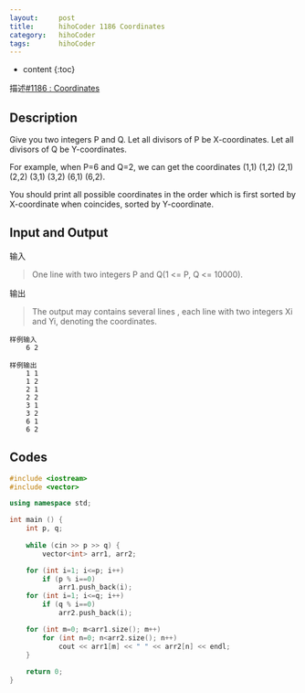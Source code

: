 ```yaml
---
layout:     post
title:      hihoCoder 1186 Coordinates
category:   hihoCoder 
tags:		hihoCoder
---
```


* content
{:toc}

描述[#1186 : Coordinates](https://hihocoder.com/problemset/problem/1186?sid=960814)

## Description

Give you two integers P and Q. Let all divisors of P be X-coordinates. Let all divisors of Q be Y-coordinates.

For example, when P=6 and Q=2, we can get the coordinates (1,1) (1,2) (2,1) (2,2) (3,1) (3,2) (6,1) (6,2).

You should print all possible coordinates in the order which is first sorted by X-coordinate when coincides, sorted by Y-coordinate.

## Input and Output

输入

> One line with two integers P and Q(1 <= P, Q <= 10000).

输出

> The output may contains several lines , each line with two integers Xi and Yi, denoting the coordinates.

```
样例输入
	6 2

样例输出
	1 1
	1 2
	2 1
	2 2
	3 1
	3 2
	6 1
	6 2
```

## Codes
```cpp
#include <iostream>
#include <vector>

using namespace std;

int main () {
	int p, q;
	
	while (cin >> p >> q) {
		vector<int> arr1, arr2;

	for (int i=1; i<=p; i++)
		if (p % i==0)
			arr1.push_back(i);
	for (int i=1; i<=q; i++)
		if (q % i==0)
			arr2.push_back(i);

	for (int m=0; m<arr1.size(); m++)
		for (int n=0; n<arr2.size(); n++)
			cout << arr1[m] << " " << arr2[n] << endl;
	}
	
	return 0;
}
```